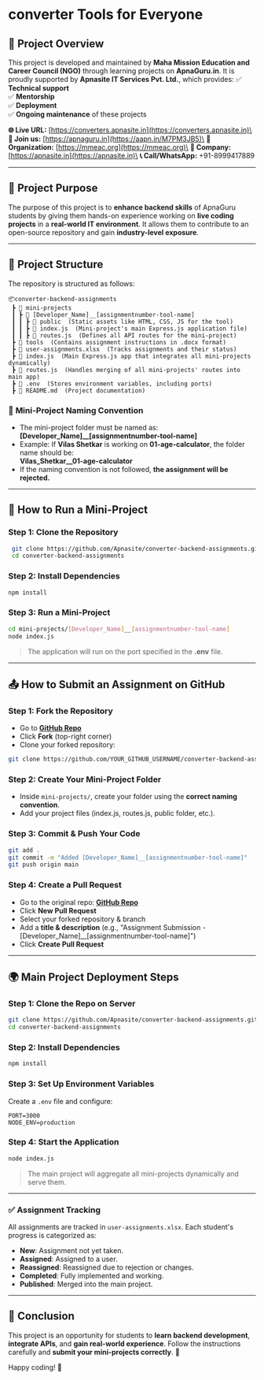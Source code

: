 # converter Tools for Everyone

## 📌 Project Overview

This project is developed and maintained by **Maha Mission Education and Career Council (NGO)** through learning projects on **ApnaGuru.in**. It is proudly supported by **Apnasite IT Services Pvt. Ltd.**, which provides: ✅ **Technical support**\
✅ **Mentorship**\
✅ **Deployment**\
✅ **Ongoing maintenance** of these projects

**🌐 Live URL:** [https://converters.apnasite.in](https://converters.apnasite.in)\
**📢 Join us:** [https://apnaguru.in](https://aapn.in/M7PM3JB5)\
**📌 Organization:** [https://mmeac.org](https://mmeac.org)\
**🏢 Company:** [https://apnasite.in](https://apnasite.in)\
**📞 Call/WhatsApp:** +91-8999417889

---

## 🚀 Project Purpose

The purpose of this project is to **enhance backend skills** of ApnaGuru students by giving them hands-on experience working on **live coding projects** in a **real-world IT environment**. It allows them to contribute to an open-source repository and gain **industry-level exposure**.

---

## 📂 Project Structure

The repository is structured as follows:

```
📦converter-backend-assignments
 ┣ 📂 mini-projects
 ┃ ┣ 📂 [Developer_Name]__[assignmentnumber-tool-name]
 ┃ ┃ ┣ 📂 public  (Static assets like HTML, CSS, JS for the tool)
 ┃ ┃ ┣ 📜 index.js  (Mini-project's main Express.js application file)
 ┃ ┃ ┣ 📜 routes.js  (Defines all API routes for the mini-project)
 ┣ 📂 tools  (Contains assignment instructions in .docx format)
 ┣ 📜 user-assignments.xlsx  (Tracks assignments and their status)
 ┣ 📜 index.js  (Main Express.js app that integrates all mini-projects dynamically)
 ┣ 📜 routes.js  (Handles merging of all mini-projects' routes into main app)
 ┣ 📜 .env  (Stores environment variables, including ports)
 ┣ 📜 README.md  (Project documentation)
```

### 🔖 **Mini-Project Naming Convention**

- The mini-project folder must be named as:\
  **[Developer\_Name]\_\_[assignmentnumber-tool-name]**
- Example: If **Vilas Shetkar** is working on **01-age-calculator**, the folder name should be:\
  **Vilas\_Shetkar\_\_01-age-calculator**
- If the naming convention is not followed, **the assignment will be rejected.**

---

## 📜 How to Run a Mini-Project

### **Step 1: Clone the Repository**

```sh
 git clone https://github.com/Apnasite/converter-backend-assignments.git
 cd converter-backend-assignments
```

### **Step 2: Install Dependencies**

```sh
npm install
```

### **Step 3: Run a Mini-Project**

```sh
cd mini-projects/[Developer_Name]__[assignmentnumber-tool-name]
node index.js
```

> The application will run on the port specified in the **.env** file.

---

## 📤 How to Submit an Assignment on GitHub

### **Step 1: Fork the Repository**

- Go to [**GitHub Repo**](https://github.com/Apnasite/converter-backend-assignments.git)
- Click **Fork** (top-right corner)
- Clone your forked repository:

```sh
git clone https://github.com/YOUR_GITHUB_USERNAME/converter-backend-assignments.git
```

### **Step 2: Create Your Mini-Project Folder**

- Inside `mini-projects/`, create your folder using the **correct naming convention**.
- Add your project files (index.js, routes.js, public folder, etc.).

### **Step 3: Commit & Push Your Code**

```sh
git add .
git commit -m "Added [Developer_Name]__[assignmentnumber-tool-name]"
git push origin main
```

### **Step 4: Create a Pull Request**

- Go to the original repo: [**GitHub Repo**](https://github.com/Apnasite/converter-backend-assignments.git)
- Click **New Pull Request**
- Select your forked repository & branch
- Add a **title & description** (e.g., "Assignment Submission - [Developer\_Name]\_\_[assignmentnumber-tool-name]")
- Click **Create Pull Request**

---

## 🌍 Main Project Deployment Steps

### **Step 1: Clone the Repo on Server**

```sh
git clone https://github.com/Apnasite/converter-backend-assignments.git
cd converter-backend-assignments
```

### **Step 2: Install Dependencies**

```sh
npm install
```

### **Step 3: Set Up Environment Variables**

Create a `.env` file and configure:

```
PORT=3000
NODE_ENV=production
```

### **Step 4: Start the Application**

```sh
node index.js
```

> The main project will aggregate all mini-projects dynamically and serve them.

---

### **✅ Assignment Tracking**

All assignments are tracked in `user-assignments.xlsx`. Each student's progress is categorized as:

- **New**: Assignment not yet taken.
- **Assigned**: Assigned to a user.
- **Reassigned**: Reassigned due to rejection or changes.
- **Completed**: Fully implemented and working.
- **Published**: Merged into the main project.

---

## 🎯 Conclusion

This project is an opportunity for students to **learn backend development**, **integrate APIs**, and **gain real-world experience**. Follow the instructions carefully and **submit your mini-projects correctly**. 🚀

Happy coding! 🎉

